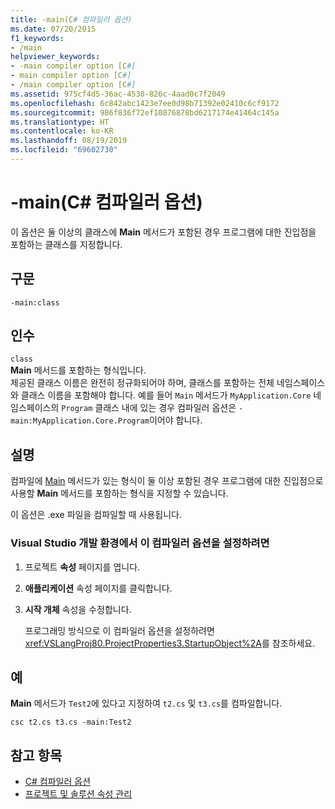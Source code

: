 ```yaml
---
title: -main(C# 컴파일러 옵션)
ms.date: 07/20/2015
f1_keywords:
- /main
helpviewer_keywords:
- -main compiler option [C#]
- main compiler option [C#]
- /main compiler option [C#]
ms.assetid: 975cf4d5-36ac-4530-826c-4aad0c7f2049
ms.openlocfilehash: 6c842abc1423e7ee0d98b71392e02410c6cf9172
ms.sourcegitcommit: 986f836f72ef10876878bd6217174e41464c145a
ms.translationtype: HT
ms.contentlocale: ko-KR
ms.lasthandoff: 08/19/2019
ms.locfileid: "69602730"
---
```

# <a name="-main-c-compiler-options"></a>-main(C# 컴파일러 옵션)
이 옵션은 둘 이상의 클래스에 **Main** 메서드가 포함된 경우 프로그램에 대한 진입점을 포함하는 클래스를 지정합니다.  
  
## <a name="syntax"></a>구문  
  
```console  
-main:class  
```  
  
## <a name="arguments"></a>인수  
 `class`  
 **Main** 메서드를 포함하는 형식입니다.  
 제공된 클래스 이름은 완전히 정규화되어야 하며, 클래스를 포함하는 전체 네임스페이스와 클래스 이름을 포함해야 합니다. 예를 들어 `Main` 메서드가 `MyApplication.Core` 네임스페이스의 `Program` 클래스 내에 있는 경우 컴파일러 옵션은 `-main:MyApplication.Core.Program`이어야 합니다.
  
## <a name="remarks"></a>설명  
 컴파일에 [Main](../../programming-guide/main-and-command-args/index.md) 메서드가 있는 형식이 둘 이상 포함된 경우 프로그램에 대한 진입점으로 사용할 **Main** 메서드를 포함하는 형식을 지정할 수 있습니다.  
  
 이 옵션은 .exe 파일을 컴파일할 때 사용됩니다.  
  
### <a name="to-set-this-compiler-option-in-the-visual-studio-development-environment"></a>Visual Studio 개발 환경에서 이 컴파일러 옵션을 설정하려면  
  
1. 프로젝트 **속성** 페이지를 엽니다.  
  
2. **애플리케이션** 속성 페이지를 클릭합니다.  
  
3. **시작 개체** 속성을 수정합니다.  
  
     프로그래밍 방식으로 이 컴파일러 옵션을 설정하려면 <xref:VSLangProj80.ProjectProperties3.StartupObject%2A>를 참조하세요.  
  
## <a name="example"></a>예  
 **Main** 메서드가 `Test2`에 있다고 지정하여 `t2.cs` 및 `t3.cs`를 컴파일합니다.  
  
```console  
csc t2.cs t3.cs -main:Test2  
```  
  
## <a name="see-also"></a>참고 항목

- [C# 컴파일러 옵션](./index.md)
- [프로젝트 및 솔루션 속성 관리](/visualstudio/ide/managing-project-and-solution-properties)
